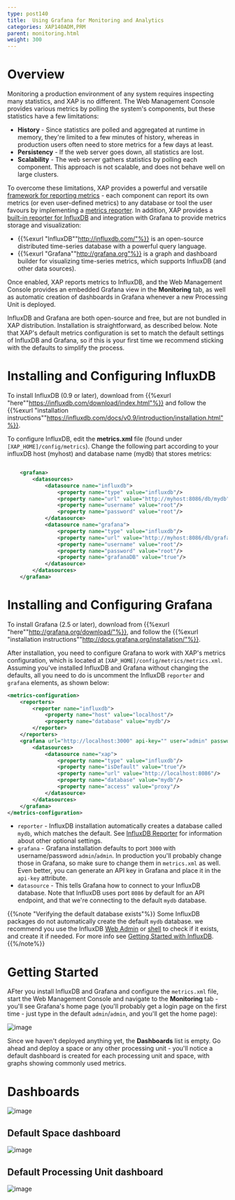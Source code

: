 ```yaml
---
type: post140
title:  Using Grafana for Monitoring and Analytics
categories: XAP140ADM,PRM
parent: monitoring.html
weight: 300
---
```




# Overview

Monitoring a production environment of any system requires inspecting many statistics, and XAP is no different. The Web Management Console provides various metrics by polling the system's components, but these statistics have a few limitations:

- **History** - Since statistics are polled and aggregated at runtime in memory, they're limited to a few minutes of history, whereas in production users often need to store metrics for a few days at least.
- **Persistency** - If the web server goes down, all statistics are lost.
- **Scalability** - The web server gathers statistics by polling each component. This approach is not scalable, and does not behave well on large clusters.

To overcome these limitations, XAP provides a powerful and versatile [framework for reporting metrics](./metrics-overview.html) - each component can report its own metrics (or even user-defined metrics) to any database or tool the user favours by implementing a [metrics reporter](./metrics-custom-reporter.html). In addition, XAP provides a [built-in reporter for InfluxDB](./metrics-influxdb-reporter.html) and integration with Grafana to provide metrics storage and visualization: 

- {{%exurl "InfluxDB""http://influxdb.com/"%}} is an open-source distributed time-series database with a powerful query language.
- {{%exurl "Grafana""http://grafana.org"%}} is a graph and dashboard builder for visualizing time-series metrics, which supports InfluxDB (and other data sources).

Once enabled, XAP reports metrics to InfluxDB, and the Web Management Console provides an embedded Grafana view in the **Monitoring** tab, as well as automatic creation of dashboards in Grafana whenever a new Processing Unit is deployed.

InfluxDB and Grafana are both open-source and free, but are not bundled in XAP distribution. Installation is straightforward, as described below. Note that XAP's default metrics configuration is set to match the default settings of InfluxDB and Grafana, so if this is your first time we recommend sticking with the defaults to simplify the process.

# Installing and Configuring InfluxDB

To install InfluxDB (0.9 or later), download from {{%exurl "here""https://influxdb.com/download/index.html"%}} and follow the {{%exurl "installation instructions""https://influxdb.com/docs/v0.9/introduction/installation.html"%}}.

To configure InfluxDB,  edit the **metrics.xml** file (found under `[XAP_HOME]/config/metrics`). Change the following part according to your influxDB host (myhost) and database name (mydb) that stores metrics:


```xml

    <grafana>
        <datasources>
            <datasource name="influxdb">
                <property name="type" value="influxdb"/>
                <property name="url" value="http://myhost:8086/db/mydb"/>
                <property name="username" value="root"/>
                <property name="password" value="root"/>
            </datasource>
            <datasource name="grafana">
                <property name="type" value="influxdb"/>
                <property name="url" value="http://myhost:8086/db/grafana"/>
                <property name="username" value="root"/>
                <property name="password" value="root"/>
                <property name="grafanaDB" value="true"/>
            </datasource>
        </datasources>
    </grafana>

```

# Installing and Configuring Grafana

To install Grafana (2.5 or later), download from {{%exurl "here""http://grafana.org/download/"%}}, and follow the {{%exurl "installation instructions""http://docs.grafana.org/installation/"%}}.

After installation, you need to configure Grafana to work with XAP's metrics configuration, which is located at `[XAP_HOME]/config/metrics/metrics.xml`. Assuming you've installed InfluxDB and Grafana without changing the defaults, all you need to do is uncomment the InfluxDB `reporter` and `grafana` elements, as shown below:

```xml
<metrics-configuration>
    <reporters>
        <reporter name="influxdb">
            <property name="host" value="localhost"/>
            <property name="database" value="mydb"/>
        </reporter>
    </reporters>
    <grafana url="http://localhost:3000" api-key="" user="admin" password="admin">
        <datasources>
            <datasource name="xap">
                <property name="type" value="influxdb"/>
                <property name="isDefault" value="true"/>
                <property name="url" value="http://localhost:8086"/>
                <property name="database" value="mydb"/>
                <property name="access" value="proxy"/>
            </datasource>
        </datasources>
    </grafana>
</metrics-configuration>
```

- `reporter` - InfluxDB installation automatically creates a database called `mydb`, which matches the default. See [InfluxDB Reporter](./metrics-influxdb-reporter.html) for information about other optional settings.
- `grafana` - Grafana installation defaults to port `3000` with username/password `admin`/`admin`. In production you'll probably change those in Grafana, so make sure to change them in `metrics.xml` as well. Even better, you can generate an API key in Grafana and place it in the `api-key` attribute.
- `datasource` - This tells Grafana how to connect to your InfluxDB database. Note that InfluxDB uses port `8086` by default for an API endpoint, and that we're connecting to the default `mydb` database.

{{%note "Verifying the default database exists"%}}
Some InfluxDB packages do not automatically create the default `mydb` database. we recommend you use the InfluxDB [Web Admin](https://influxdb.com/docs/v0.9/tools/web_admin.html) or [shell](https://influxdb.com/docs/v0.9/tools/shell.html) to check if it exists, and create it if needed. For more info see [Getting Started with InfluxDB](https://influxdb.com/docs/v0.9/introduction/getting_started.html#logging-in-and-creating-your-first-database).
{{%/note%}}

# Getting Started

AFter you install InfluxDB and Grafana and configure the `metrics.xml` file, start the Web Management Console and navigate to the **Monitoring** tab - you'll see Grafana's home page (you'll probably get a login page on the first time - just type in the default `admin`/`admin`, and you'll get the home page):

![image](/attachment_files/web-console/monitor.jpg)

Since we haven't deployed anything yet, the **Dashboards** list is empty. Go ahead and deploy a space or any other processing unit - you'll notice a default dashboard is created for each processing unit and space, with graphs showing commonly used metrics.

# Dashboards

![image](/attachment_files/web-console/monitor1.jpg)

 

## Default Space dashboard
 
![image](/attachment_files/web-console/monitor2.jpg)

 

## Default Processing Unit dashboard 
 
![image](/attachment_files/web-console/monitor3.jpg)
